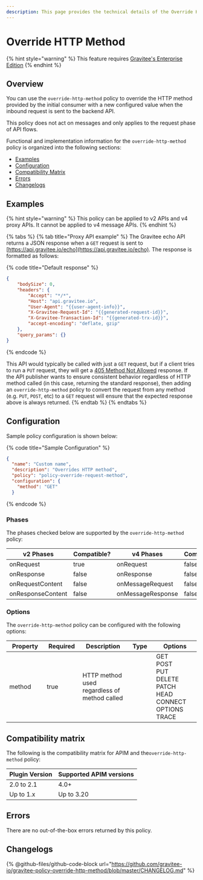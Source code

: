 ```yaml
---
description: This page provides the technical details of the Override HTTP Method policy
---
```


# Override HTTP Method

{% hint style="warning" %}
This feature requires [Gravitee's Enterprise Edition](../../overview/ee-vs-oss/)
{% endhint %}

## Overview

You can use the `override-http-method` policy to override the HTTP method provided by the initial consumer with a new configured value when the inbound request is sent to the backend API.

This policy does not act on messages and only applies to the request phase of API flows.

Functional and implementation information for the `override-http-method` policy is organized into the following sections:

* [Examples](override-http-method.md#examples)
* [Configuration](override-http-method.md#configuration)
* [Compatibility Matrix](override-http-method.md#compatibility-matrix)
* [Errors](override-http-method.md#errors)
* [Changelogs](override-http-method.md#changelogs)

## Examples

{% hint style="warning" %}
This policy can be applied to v2 APIs and v4 proxy APIs. It cannot be applied to v4 message APIs.
{% endhint %}

{% tabs %}
{% tab title="Proxy API example" %}
The Gravitee echo API returns a JSON response when a `GET` request is sent to [https://api.gravitee.io/echo](https://api.gravitee.io/echo). The response is formatted as follows:

{% code title="Default response" %}
```json
{
    "bodySize": 0,
    "headers": {
        "Accept": "*/*",
        "Host": "api.gravitee.io",
        "User-Agent": "{{user-agent-info}}",
        "X-Gravitee-Request-Id": "{{generated-request-id}}",
        "X-Gravitee-Transaction-Id": "{{generated-trx-id}}",
        "accept-encoding": "deflate, gzip"
    },
    "query_params": {}
}
```
{% endcode %}

This API would typically be called with just a `GET` request, but if a client tries to run a `PUT` request, they will get a [405 Method Not Allowed](https://developer.mozilla.org/en-US/docs/Web/HTTP/Status/405) response. If the API publisher wants to ensure consistent behavior regardless of HTTP method called (in this case, returning the standard response), then adding an `override-http-method` policy to convert the request from any method (e.g. `PUT`, `POST`, etc) to a `GET` request will ensure that the expected response above is always returned.
{% endtab %}
{% endtabs %}

## Configuration

Sample policy configuration is shown below:

{% code title="Sample Configuration" %}
```json
{
  "name": "Custom name",
  "description": "Overrides HTTP method",
  "policy": "policy-override-request-method",
  "configuration": {
    "method": "GET"
  }
```
{% endcode %}

### Phases

The phases checked below are supported by the `override-http-method` policy:

<table data-full-width="false"><thead><tr><th width="209">v2 Phases</th><th width="139" data-type="checkbox">Compatible?</th><th width="198.41136671177264">v4 Phases</th><th data-type="checkbox">Compatible?</th></tr></thead><tbody><tr><td>onRequest</td><td>true</td><td>onRequest</td><td>false</td></tr><tr><td>onResponse</td><td>false</td><td>onResponse</td><td>false</td></tr><tr><td>onRequestContent</td><td>false</td><td>onMessageRequest</td><td>false</td></tr><tr><td>onResponseContent</td><td>false</td><td>onMessageResponse</td><td>false</td></tr></tbody></table>

### Options

The `override-http-method` policy can be configured with the following options:

<table data-full-width="false"><thead><tr><th width="121">Property</th><th width="100" data-type="checkbox">Required</th><th width="156">Description</th><th width="94" data-type="select">Type</th><th width="149">Options</th></tr></thead><tbody><tr><td>method</td><td>true</td><td>HTTP method used regardless of method called</td><td></td><td>GET<br>POST<br>PUT<br>DELETE<br>PATCH<br>HEAD<br>CONNECT<br>OPTIONS<br>TRACE</td></tr></tbody></table>

## Compatibility matrix

The following is the compatibility matrix for APIM and the`override-http-method` policy:

<table data-full-width="false"><thead><tr><th>Plugin Version</th><th>Supported APIM versions</th></tr></thead><tbody><tr><td>2.0 to 2.1</td><td>4.0+</td></tr><tr><td>Up to 1.x</td><td>Up to 3.20</td></tr></tbody></table>

## Errors

There are no out-of-the-box errors returned by this policy.

## Changelogs

{% @github-files/github-code-block url="https://github.com/gravitee-io/gravitee-policy-override-http-method/blob/master/CHANGELOG.md" %}

